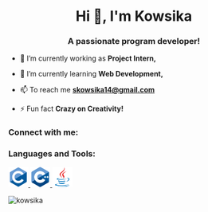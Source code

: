 <h1 align="center">Hi 👋, I'm Kowsika</h1>
<h3 align="center">A passionate program developer!</h3>

- 🔭 I’m currently working as **Project Intern,**

- 🌱 I’m currently learning **Web Development,**

- 📫 To reach me **skowsika14@gmail.com**

- ⚡ Fun fact **Crazy on Creativity!**

<h3 align="left">Connect with me:</h3>
<p align="left">
</p>

<h3 align="left">Languages and Tools:</h3>
<p align="left"> <a href="https://www.cprogramming.com/" target="_blank" rel="noreferrer"> <img src="https://raw.githubusercontent.com/devicons/devicon/master/icons/c/c-original.svg" alt="c" width="40" height="40"/> </a> <a href="https://www.w3schools.com/cpp/" target="_blank" rel="noreferrer"> <img src="https://raw.githubusercontent.com/devicons/devicon/master/icons/cplusplus/cplusplus-original.svg" alt="cplusplus" width="40" height="40"/> </a> <a href="https://www.java.com" target="_blank" rel="noreferrer"> <img src="https://raw.githubusercontent.com/devicons/devicon/master/icons/java/java-original.svg" alt="java" width="40" height="40"/> </a> </p>

<p><img align="center" src="https://github-readme-stats.vercel.app/api/top-langs?username=kowsika&show_icons=true&locale=en&layout=compact" alt="kowsika" /></p>
